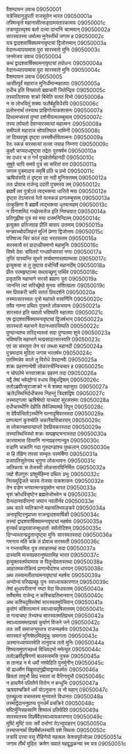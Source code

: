 वैशम्पायन उवाच	09050001  
यत्रेजिवानुडुपती राजसूयेन भारत	09050001a  
तस्मिन्वृत्ते महानासीत्सङ्ग्रामस्तारकामयः	09050001c  
तत्राप्युपस्पृश्य बलो दत्त्वा दानानि चात्मवान्	09050002a  
सारस्वतस्य धर्मात्मा मुनेस्तीर्थं जगाम ह	09050002c  
यत्र द्वादशवार्षिक्यामनावृष्ट्यां द्विजोत्तमान्	09050003a  
वेदानध्यापयामास पुरा सारस्वतो मुनिः	09050003c  
जनमेजय उवाच	09050004  
कथं द्वादशवार्षिक्यामनावृष्ट्यां तपोधनः	09050004a  
वेदानध्यापयामास पुरा सारस्वतो मुनिः	09050004c  
वैशम्पायन उवाच	09050005  
आसीत्पूर्वं महाराज मुनिर्धीमान्महातपाः	09050005a  
दधीच इति विख्यातो ब्रह्मचारी जितेन्द्रियः	09050005c  
तस्यातितपसः शक्रो बिभेति सततं विभो	09050006a  
न स लोभयितुं शक्यः फलैर्बहुविधैरपि	09050006c  
प्रलोभनार्थं तस्याथ प्राहिणोत्पाकशासनः	09050007a  
दिव्यामप्सरसं पुण्यां दर्शनीयामलम्बुसाम्	09050007c  
तस्य तर्पयतो देवान्सरस्वत्यां महात्मनः	09050008a  
समीपतो महाराज सोपातिष्ठत भामिनी	09050008c  
तां दिव्यवपुषं दृष्ट्वा तस्यर्षेर्भावितात्मनः	09050009a  
रेतः स्कन्नं सरस्वत्यां तत्सा जग्राह निम्नगा	09050009c  
कुक्षौ चाप्यदधद्दृष्ट्वा तद्रेतः पुरुषर्षभ	09050010a  
सा दधार च तं गर्भं पुत्रहेतोर्महानदी	09050010c  
सुषुवे चापि समये पुत्रं सा सरितां वरा	09050011a  
जगाम पुत्रमादाय तमृषिं प्रति च प्रभो	09050011c  
ऋषिसंसदि तं दृष्ट्वा सा नदी मुनिसत्तमम्	09050012a  
ततः प्रोवाच राजेन्द्र ददती पुत्रमस्य तम्	09050012c  
ब्रह्मर्षे तव पुत्रोऽयं त्वद्भक्त्या धारितो मया	09050012e  
दृष्ट्वा तेऽप्सरसं रेतो यत्स्कन्नं प्रागलम्बुसाम्	09050013a  
तत्कुक्षिणा वै ब्रह्मर्षे त्वद्भक्त्या धृतवत्यहम्	09050013c  
न विनाशमिदं गच्छेत्त्वत्तेज इति निश्चयात्	09050014a  
प्रतिगृह्णीष्व पुत्रं स्वं मया दत्तमनिन्दितम्	09050014c  
इत्युक्तः प्रतिजग्राह प्रीतिं चावाप उत्तमाम्	09050015a  
मन्त्रवच्चोपजिघ्रत्तं मूर्ध्नि प्रेम्णा द्विजोत्तमः	09050015c  
परिष्वज्य चिरं कालं तदा भरतसत्तम	09050016a  
सरस्वत्यै वरं प्रादात्प्रीयमाणो महामुनिः	09050016c  
विश्वे देवाः सपितरो गन्धर्वाप्सरसां गणाः	09050017a  
तृप्तिं यास्यन्ति सुभगे तर्प्यमाणास्तवाम्भसा	09050017c  
इत्युक्त्वा स तु तुष्टाव वचोभिर्वै महानदीम्	09050018a  
प्रीतः परमहृष्टात्मा यथावच्छृणु पार्थिव	09050018c  
प्रसृतासि महाभागे सरसो ब्रह्मणः पुरा	09050019a  
जानन्ति त्वां सरिच्छ्रेष्ठे मुनयः संशितव्रताः	09050019c  
मम प्रियकरी चापि सततं प्रियदर्शने	09050020a  
तस्मात्सारस्वतः पुत्रो महांस्ते वरवर्णिनि	09050020c  
तवैव नाम्ना प्रथितः पुत्रस्ते लोकभावनः	09050021a  
सारस्वत इति ख्यातो भविष्यति महातपाः	09050021c  
एष द्वादशवार्षिक्यामनावृष्ट्यां द्विजर्षभान्	09050022a  
सारस्वतो महाभागे वेदानध्यापयिष्यति	09050022c  
पुण्याभ्यश्च सरिद्भ्यस्त्वं सदा पुण्यतमा शुभे	09050023a  
भविष्यसि महाभागे मत्प्रसादात्सरस्वति	09050023c  
एवं सा संस्तुता तेन वरं लब्ध्वा महानदी	09050024a  
पुत्रमादाय मुदिता जगाम भरतर्षभ	09050024c  
एतस्मिन्नेव काले तु विरोधे देवदानवैः	09050025a  
शक्रः प्रहरणान्वेषी लोकांस्त्रीन्विचचार ह	09050025c  
न चोपलेभे भगवाञ्शक्रः प्रहरणं तदा	09050026a  
यद्वै तेषां भवेद्योग्यं वधाय विबुधद्विषाम्	09050026c  
ततोऽब्रवीत्सुराञ्शक्रो न मे शक्या महासुराः	09050027a  
ऋतेऽस्थिभिर्दधीचस्य निहन्तुं त्रिदशद्विषः	09050027c  
तस्माद्गत्वा ऋषिश्रेष्ठो याच्यतां सुरसत्तमाः	09050028a  
दधीचास्थीनि देहीति तैर्वधिष्यामहे रिपून्	09050028c  
स देवैर्याचितोऽस्थीनि यत्नादृषिवरस्तदा	09050029a  
प्राणत्यागं कुरुष्वेति चकारैवाविचारयन्	09050029c  
स लोकानक्षयान्प्राप्तो देवप्रियकरस्तदा	09050029e  
तस्यास्थिभिरथो शक्रः सम्प्रहृष्टमनास्तदा	09050030a  
कारयामास दिव्यानि नानाप्रहरणान्युत	09050030c  
वज्राणि चक्राणि गदा गुरुदण्डांश्च पुष्कलान्	09050030e  
स हि तीव्रेण तपसा सम्भृतः परमर्षिणा	09050031a  
प्रजापतिसुतेनाथ भृगुणा लोकभावनः	09050031c  
अतिकायः स तेजस्वी लोकसारविनिर्मितः	09050032a  
जज्ञे शैलगुरुः प्रांशुर्महिम्ना प्रथितः प्रभुः	09050032c  
नित्यमुद्विजते चास्य तेजसा पाकशासनः	09050032e  
तेन वज्रेण भगवान्मन्त्रयुक्तेन भारत	09050033a  
भृशं क्रोधविसृष्टेन ब्रह्मतेजोभवेन च	09050033c  
दैत्यदानववीराणां जघान नवतीर्नव	09050033e  
अथ काले व्यतिक्रान्ते महत्यतिभयङ्करे	09050034a  
अनावृष्टिरनुप्राप्ता राजन्द्वादशवार्षिकी	09050034c  
तस्यां द्वादशवार्षिक्यामनावृष्ट्यां महर्षयः	09050035a  
वृत्त्यर्थं प्राद्रवन्राजन्क्षुधार्ताः सर्वतोदिशम्	09050035c  
दिग्भ्यस्तान्प्रद्रुतान्दृष्ट्वा मुनिः सारस्वतस्तदा	09050036a  
गमनाय मतिं चक्रे तं प्रोवाच सरस्वती	09050036c  
न गन्तव्यमितः पुत्र तवाहारमहं सदा	09050037a  
दास्यामि मत्स्यप्रवरानुष्यतामिह भारत	09050037c  
इत्युक्तस्तर्पयामास स पितॄन्देवतास्तथा	09050038a  
आहारमकरोन्नित्यं प्राणान्वेदांश्च धारयन्	09050038c  
अथ तस्यामतीतायामनावृष्ट्यां महर्षयः	09050039a  
अन्योन्यं परिपप्रच्छुः पुनः स्वाध्यायकारणात्	09050039c  
तेषां क्षुधापरीतानां नष्टा वेदा विधावताम्	09050040a  
सर्वेषामेव राजेन्द्र न कश्चित्प्रतिभानवान्	09050040c  
अथ कश्चिदृषिस्तेषां सारस्वतमुपेयिवान्	09050041a  
कुर्वाणं संशितात्मानं स्वाध्यायमृषिसत्तमम्	09050041c  
स गत्वाचष्ट तेभ्यश्च सारस्वतमतिप्रभम्	09050042a  
स्वाध्यायममरप्रख्यं कुर्वाणं विजने जने	09050042c  
ततः सर्वे समाजग्मुस्तत्र राजन्महर्षयः	09050043a  
सारस्वतं मुनिश्रेष्ठमिदमूचुः समागताः	09050043c  
अस्मानध्यापयस्वेति तानुवाच ततो मुनिः	09050044a  
शिष्यत्वमुपगच्छध्वं विधिवद्भो ममेत्युत	09050044c  
ततोऽब्रवीदृषिगणो बालस्त्वमसि पुत्रक	09050045a  
स तानाह न मे धर्मो नश्येदिति पुनर्मुनीन्	09050045c  
यो ह्यधर्मेण विब्रूयाद्गृह्णीयाद्वाप्यधर्मतः	09050046a  
म्रियतां तावुभौ क्षिप्रं स्यातां वा वैरिणावुभौ	09050046c  
न हायनैर्न पलितैर्न वित्तेन न बन्धुभिः	09050047a  
ऋषयश्चक्रिरे धर्मं योऽनूचानः स नो महान्	09050047c  
एतच्छ्रुत्वा वचस्तस्य मुनयस्ते विधानतः	09050048a  
तस्माद्वेदाननुप्राप्य पुनर्धर्मं प्रचक्रिरे	09050048c  
षष्टिर्मुनिसहस्राणि शिष्यत्वं प्रतिपेदिरे	09050049a  
सारस्वतस्य विप्रर्षेर्वेदस्वाध्यायकारणात्	09050049c  
मुष्टिं मुष्टिं ततः सर्वे दर्भाणां तेऽभ्युपाहरन्	09050050a  
तस्यासनार्थं विप्रर्षेर्बालस्यापि वशे स्थिताः	09050050c  
तत्रापि दत्त्वा वसु रौहिणेयो महाबलः केशवपूर्वजोऽथ	09050051a  
जगाम तीर्थं मुदितः क्रमेण ख्यातं महद्वृद्धकन्या स्म यत्र	09050051c  
